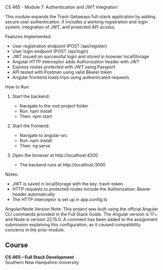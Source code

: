 CS 465 - Module 7: Authentication and JWT Integration

This module expands the Travlr Getaways full-stack application by adding secure user authentication. It includes a working registration and login system, integration of JWT, and protected API access.

Features Implemented:
- User registration endpoint (POST /api/register)
- User login endpoint (POST /api/login)
- JWT issued on successful login and stored in browser localStorage
- Angular HTTP interceptor adds Authorization header with JWT
- Express routes protected with JWT using Passport
- API tested with Postman using valid Bearer token
- Angular frontend loads trips using authenticated requests

How to Run:
1. Start the backend:
   - Navigate to the root project folder
   - Run: npm install
   - Then: npm start

2. Start the frontend:
   - Navigate to angular-src
   - Run: npm install
   - Then: ng serve

3. Open the browser at http://localhost:4200
   - The backend runs at http://localhost:3000

Notes:
- JWT is saved in localStorage with the key: travlr-token
- HTTP requests to protected routes include the Authorization: Bearer <token> header automatically
- The HTTP interceptor is set up in app.config.ts

Angular/Node Version Note:
This project was built using the official Angular CLI commands provided in the Full Stack Guide. The Angular version is 17+ and Node is version 22.15.0. A comment has been added to the assignment submission explaining this configuration, as it caused compatibility concerns in the prior module.


## Course

**CS 465 – Full Stack Development**  
Southern New Hampshire University

